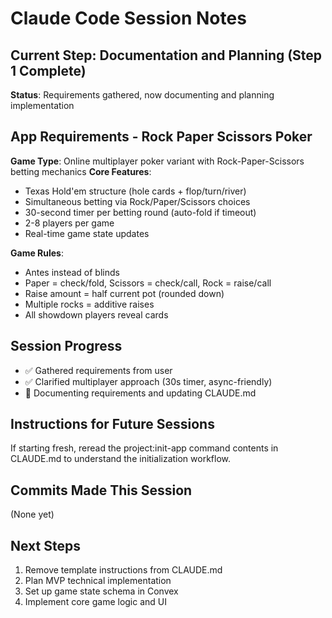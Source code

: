 # Claude Code Session Notes

## Current Step: Documentation and Planning (Step 1 Complete)
**Status**: Requirements gathered, now documenting and planning implementation

## App Requirements - Rock Paper Scissors Poker
**Game Type**: Online multiplayer poker variant with Rock-Paper-Scissors betting mechanics
**Core Features**:
- Texas Hold'em structure (hole cards + flop/turn/river)
- Simultaneous betting via Rock/Paper/Scissors choices
- 30-second timer per betting round (auto-fold if timeout)
- 2-8 players per game
- Real-time game state updates

**Game Rules**:
- Antes instead of blinds
- Paper = check/fold, Scissors = check/call, Rock = raise/call
- Raise amount = half current pot (rounded down)
- Multiple rocks = additive raises
- All showdown players reveal cards

## Session Progress
- ✅ Gathered requirements from user
- ✅ Clarified multiplayer approach (30s timer, async-friendly)
- 🔄 Documenting requirements and updating CLAUDE.md

## Instructions for Future Sessions
If starting fresh, reread the project:init-app command contents in CLAUDE.md to understand the initialization workflow.

## Commits Made This Session
(None yet)

## Next Steps
1. Remove template instructions from CLAUDE.md
2. Plan MVP technical implementation
3. Set up game state schema in Convex
4. Implement core game logic and UI